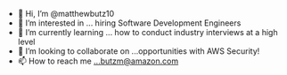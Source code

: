 - 👋 Hi, I’m @matthewbutz10
- 👀 I’m interested in ... hiring Software Development Engineers
- 🌱 I’m currently learning ... how to conduct industry interviews at a high level
- 💞️ I’m looking to collaborate on ...opportunities with AWS Security!
- 📫 How to reach me ...butzm@amazon.com

<!---
matthewbutz10/matthewbutz10 is a ✨ special ✨ repository because its `README.md` (this file) appears on your GitHub profile.
You can click the Preview link to take a look at your changes.
--->
